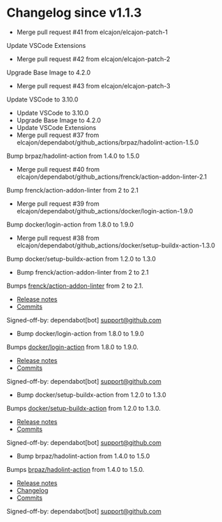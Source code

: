 # Changelog since v1.1.3
- Merge pull request #41 from elcajon/elcajon-patch-1

Update VSCode Extensions 
- Merge pull request #42 from elcajon/elcajon-patch-2

Upgrade Base Image to 4.2.0 
- Merge pull request #43 from elcajon/elcajon-patch-3

Update VSCode to 3.10.0 
- Update VSCode to 3.10.0 
- Upgrade Base Image to 4.2.0 
- Update VSCode Extensions 
- Merge pull request #37 from elcajon/dependabot/github_actions/brpaz/hadolint-action-1.5.0

Bump brpaz/hadolint-action from 1.4.0 to 1.5.0 
- Merge pull request #40 from elcajon/dependabot/github_actions/frenck/action-addon-linter-2.1

Bump frenck/action-addon-linter from 2 to 2.1 
- Merge pull request #39 from elcajon/dependabot/github_actions/docker/login-action-1.9.0

Bump docker/login-action from 1.8.0 to 1.9.0 
- Merge pull request #38 from elcajon/dependabot/github_actions/docker/setup-buildx-action-1.3.0

Bump docker/setup-buildx-action from 1.2.0 to 1.3.0 
- Bump frenck/action-addon-linter from 2 to 2.1

Bumps [frenck/action-addon-linter](https://github.com/frenck/action-addon-linter) from 2 to 2.1.
- [Release notes](https://github.com/frenck/action-addon-linter/releases)
- [Commits](https://github.com/frenck/action-addon-linter/compare/v2...v2.1)

Signed-off-by: dependabot[bot] <support@github.com> 
- Bump docker/login-action from 1.8.0 to 1.9.0

Bumps [docker/login-action](https://github.com/docker/login-action) from 1.8.0 to 1.9.0.
- [Release notes](https://github.com/docker/login-action/releases)
- [Commits](https://github.com/docker/login-action/compare/v1.8.0...v1.9.0)

Signed-off-by: dependabot[bot] <support@github.com> 
- Bump docker/setup-buildx-action from 1.2.0 to 1.3.0

Bumps [docker/setup-buildx-action](https://github.com/docker/setup-buildx-action) from 1.2.0 to 1.3.0.
- [Release notes](https://github.com/docker/setup-buildx-action/releases)
- [Commits](https://github.com/docker/setup-buildx-action/compare/v1.2.0...v1.3.0)

Signed-off-by: dependabot[bot] <support@github.com> 
- Bump brpaz/hadolint-action from 1.4.0 to 1.5.0

Bumps [brpaz/hadolint-action](https://github.com/brpaz/hadolint-action) from 1.4.0 to 1.5.0.
- [Release notes](https://github.com/brpaz/hadolint-action/releases)
- [Changelog](https://github.com/hadolint/hadolint-action/blob/master/.releaserc)
- [Commits](https://github.com/brpaz/hadolint-action/compare/v1.4.0...v1.5.0)

Signed-off-by: dependabot[bot] <support@github.com> 
